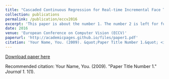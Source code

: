 ```yaml
---
title: "Cascaded Continuous Regression for Real-time Incremental Face Tracking"
collection: publications
permalink: /publication/eccv2016
excerpt: 'This paper is about the number 1. The number 2 is left for future work.'
date: 2016
venue: 'European Conference on Computer Vision (ECCV)'
paperurl: 'http://academicpages.github.io/files/paper1.pdf'
citation: 'Your Name, You. (2009). &quot;Paper Title Number 1.&quot; <i>Journal 1</i>. 1(1).'
---
```

[Download paper here](http://academicpages.github.io/files/paper1.pdf)

Recommended citation: Your Name, You. (2009). "Paper Title Number 1." <i>Journal 1</i>. 1(1).
